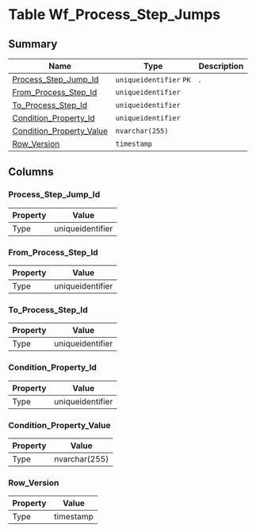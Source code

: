 # Table Wf_Process_Step_Jumps


## Summary

| Name | Type | Description |
| - | - | --- |
|[Process_Step_Jump_Id](#process_step_jump_id)|`uniqueidentifier` `PK`|.|
|[From_Process_Step_Id](#from_process_step_id)|`uniqueidentifier` ||
|[To_Process_Step_Id](#to_process_step_id)|`uniqueidentifier` ||
|[Condition_Property_Id](#condition_property_id)|`uniqueidentifier` ||
|[Condition_Property_Value](#condition_property_value)|`nvarchar(255)` ||
|[Row_Version](#row_version)|`timestamp` ||

## Columns

### Process_Step_Jump_Id

| Property | Value |
| - | - |
|Type|uniqueidentifier|

### From_Process_Step_Id

| Property | Value |
| - | - |
|Type|uniqueidentifier|

### To_Process_Step_Id

| Property | Value |
| - | - |
|Type|uniqueidentifier|

### Condition_Property_Id

| Property | Value |
| - | - |
|Type|uniqueidentifier|

### Condition_Property_Value

| Property | Value |
| - | - |
|Type|nvarchar(255)|

### Row_Version

| Property | Value |
| - | - |
|Type|timestamp|


